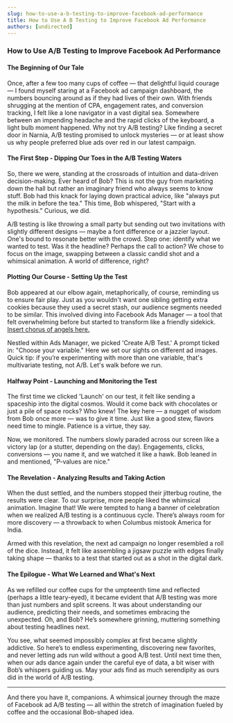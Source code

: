 ```yaml
---
slug: how-to-use-a-b-testing-to-improve-facebook-ad-performance
title: How to Use A B Testing to Improve Facebook Ad Performance
authors: [undirected]
---
```



### How to Use A/B Testing to Improve Facebook Ad Performance

#### The Beginning of Our Tale

Once, after a few too many cups of coffee — that delightful liquid courage — I found myself staring at a Facebook ad campaign dashboard, the numbers bouncing around as if they had lives of their own. With friends shrugging at the mention of CPA, engagement rates, and conversion tracking, I felt like a lone navigator in a vast digital sea. Somewhere between an impending headache and the rapid clicks of the keyboard, a light bulb moment happened. Why not try A/B testing? Like finding a secret door in Narnia, A/B testing promised to unlock mysteries — or at least show us why people preferred blue ads over red in our latest campaign.

#### The First Step - Dipping Our Toes in the A/B Testing Waters

So, there we were, standing at the crossroads of intuition and data-driven decision-making. Ever heard of Bob? This is not the guy from marketing down the hall but rather an imaginary friend who always seems to know stuff. Bob had this knack for laying down practical advice, like "always put the milk in before the tea." This time, Bob whispered, "Start with a hypothesis." Curious, we did. 

A/B testing is like throwing a small party but sending out two invitations with slightly different designs — maybe a font difference or a jazzier layout. One's bound to resonate better with the crowd. Step one: identify what we wanted to test. Was it the headline? Perhaps the call to action? We chose to focus on the image, swapping between a classic candid shot and a whimsical animation. A world of difference, right?

#### Plotting Our Course - Setting Up the Test

Bob appeared at our elbow again, metaphorically, of course, reminding us to ensure fair play. Just as you wouldn't want one sibling getting extra cookies because they used a secret stash, our audience segments needed to be similar. This involved diving into Facebook Ads Manager — a tool that felt overwhelming before but started to transform like a friendly sidekick. [Insert chorus of angels here.](https://facebook.com/business/tools/ads-manager)

Nestled within Ads Manager, we picked 'Create A/B Test.' A prompt ticked in: "Choose your variable." Here we set our sights on different ad images. Quick tip: if you’re experimenting with more than one variable, that's multivariate testing, not A/B. Let's walk before we run.

#### Halfway Point - Launching and Monitoring the Test

The first time we clicked 'Launch' on our test, it felt like sending a spaceship into the digital cosmos. Would it come back with chocolates or just a pile of space rocks? Who knew! The key here — a nugget of wisdom from Bob once more — was to give it time. Just like a good stew, flavors need time to mingle. Patience is a virtue, they say.

Now, we monitored. The numbers slowly paraded across our screen like a victory lap (or a stutter, depending on the day). Engagements, clicks, conversions — you name it, and we watched it like a hawk. Bob leaned in and mentioned, "P-values are nice."

#### The Revelation - Analyzing Results and Taking Action

When the dust settled, and the numbers stopped their jitterbug routine, the results were clear. To our surprise, more people liked the whimsical animation. Imagine that! We were tempted to hang a banner of celebration when we realized A/B testing is a continuous cycle. There’s always room for more discovery — a throwback to when Columbus mistook America for India.

Armed with this revelation, the next ad campaign no longer resembled a roll of the dice. Instead, it felt like assembling a jigsaw puzzle with edges finally taking shape — thanks to a test that started out as a shot in the digital dark.

#### The Epilogue - What We Learned and What's Next

As we refilled our coffee cups for the umpteenth time and reflected (perhaps a little teary-eyed), it became evident that A/B testing was more than just numbers and split screens. It was about understanding our audience, predicting their needs, and sometimes embracing the unexpected. Oh, and Bob? He’s somewhere grinning, muttering something about testing headlines next.

You see, what seemed impossibly complex at first became slightly addictive. So here’s to endless experimenting, discovering new favorites, and never letting ads run wild without a good A/B test. Until next time then, when our ads dance again under the careful eye of data, a bit wiser with Bob’s whispers guiding us. May your ads find as much serendipity as ours did in the world of A/B testing.

---

And there you have it, companions. A whimsical journey through the maze of Facebook ad A/B testing — all within the stretch of imagination fueled by coffee and the occasional Bob-shaped idea.